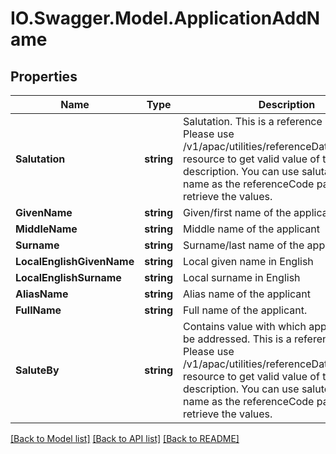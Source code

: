 # IO.Swagger.Model.ApplicationAddName
## Properties

Name | Type | Description | Notes
------------ | ------------- | ------------- | -------------
**Salutation** | **string** | Salutation. This is a reference data field. Please use /v1/apac/utilities/referenceData/{salutation} resource to get valid value of this field with description. You can use salutation field name as the referenceCode parameter to retrieve the values. | [optional] 
**GivenName** | **string** | Given/first name of the applicant | 
**MiddleName** | **string** | Middle name of the applicant | [optional] 
**Surname** | **string** | Surname/last name of the applicant | [optional] 
**LocalEnglishGivenName** | **string** | Local given name in English | [optional] 
**LocalEnglishSurname** | **string** | Local surname in English | [optional] 
**AliasName** | **string** | Alias name of the applicant | [optional] 
**FullName** | **string** | Full name of the applicant. | [optional] 
**SaluteBy** | **string** | Contains value with which applicant like to be addressed. This is a reference data field. Please use /v1/apac/utilities/referenceData/{saluteBy} resource to get valid value of this field with description. You can use saluteBy field name as the referenceCode parameter to retrieve the values. | [optional] 

[[Back to Model list]](../README.md#documentation-for-models) [[Back to API list]](../README.md#documentation-for-api-endpoints) [[Back to README]](../README.md)

